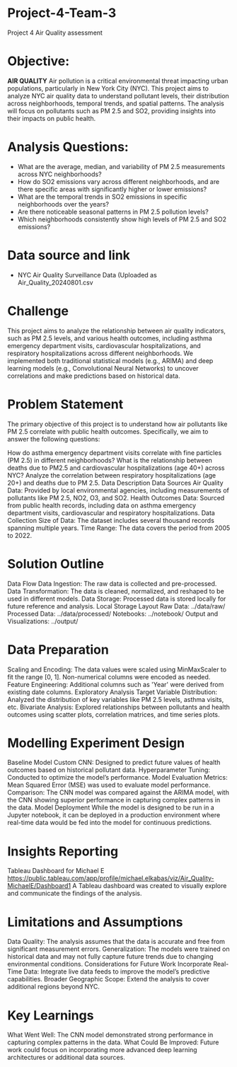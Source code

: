 # Project-4-Team-3
Project 4 Air Quality assessment 
# Objective:
**AIR QUALITY**
Air pollution is a critical environmental threat impacting urban populations, particularly in New York City (NYC). This project aims to analyze NYC air quality data to understand pollutant levels, their distribution across neighborhoods, temporal trends, and spatial patterns. The analysis will focus on pollutants such as PM 2.5 and SO2, providing insights into their impacts on public health.
# Analysis Questions:
- What are the average, median, and variability of PM 2.5 measurements across NYC neighborhoods?
- How do SO2 emissions vary across different neighborhoods, and are there specific areas with significantly higher or lower emissions?
- What are the temporal trends in SO2 emissions in specific neighborhoods over the years?
- Are there noticeable seasonal patterns in PM 2.5 pollution levels?
- Which neighborhoods consistently show high levels of PM 2.5 and SO2 emissions?
# Data source and link
- NYC Air Quality Surveillance Data (Uploaded as Air_Quality_20240801.csv

# Challenge
This project aims to analyze the relationship between air quality indicators, such as PM 2.5 levels, and various health outcomes, including asthma emergency department visits, cardiovascular hospitalizations, and respiratory hospitalizations across different neighborhoods. We implemented both traditional statistical models (e.g., ARIMA) and deep learning models (e.g., Convolutional Neural Networks) to uncover correlations and make predictions based on historical data.

# Problem Statement
The primary objective of this project is to understand how air pollutants like PM 2.5 correlate with public health outcomes. Specifically, we aim to answer the following questions:

How do asthma emergency department visits correlate with fine particles (PM 2.5) in different neighborhoods?
What is the relationship between deaths due to PM2.5 and cardiovascular hospitalizations (age 40+) across NYC?
Analyze the correlation between respiratory hospitalizations (age 20+) and deaths due to PM 2.5.
Data Description
Data Sources
Air Quality Data: Provided by local environmental agencies, including measurements of pollutants like PM 2.5, NO2, O3, and SO2.
Health Outcomes Data: Sourced from public health records, including data on asthma emergency department visits, cardiovascular and respiratory hospitalizations.
Data Collection
Size of Data: The dataset includes several thousand records spanning multiple years.
Time Range: The data covers the period from 2005 to 2022.

# Solution Outline
Data Flow
Data Ingestion: The raw data is collected and pre-processed.
Data Transformation: The data is cleaned, normalized, and reshaped to be used in different models.
Data Storage: Processed data is stored locally for future reference and analysis.
Local Storage Layout
Raw Data: ../data/raw/
Processed Data: ../data/processed/
Notebooks: ../notebook/
Output and Visualizations: ../output/

# Data Preparation
Scaling and Encoding: The data values were scaled using MinMaxScaler to fit the range [0, 1]. Non-numerical columns were encoded as needed.
Feature Engineering: Additional columns such as 'Year' were derived from existing date columns.
Exploratory Analysis
Target Variable Distribution: Analyzed the distribution of key variables like PM 2.5 levels, asthma visits, etc.
Bivariate Analysis: Explored relationships between pollutants and health outcomes using scatter plots, correlation matrices, and time series plots.

# Modelling Experiment Design
Baseline Model
Custom CNN: Designed to predict future values of health outcomes based on historical pollutant data.
Hyperparameter Tuning: Conducted to optimize the model’s performance.
Model Evaluation
Metrics: Mean Squared Error (MSE) was used to evaluate model performance.
Comparison: The CNN model was compared against the ARIMA model, with the CNN showing superior performance in capturing complex patterns in the data.
Model Deployment
While the model is designed to be run in a Jupyter notebook, it can be deployed in a production environment where real-time data would be fed into the model for continuous predictions.

# Insights Reporting
Tableau Dashboard for Michael E https://public.tableau.com/app/profile/michael.elkabas/viz/Air_Quality-MichaelE/Dashboard1
A Tableau dashboard was created to visually explore and communicate the findings of the analysis.

# Limitations and Assumptions
Data Quality: The analysis assumes that the data is accurate and free from significant measurement errors.
Generalization: The models were trained on historical data and may not fully capture future trends due to changing environmental conditions.
Considerations for Future Work
Incorporate Real-Time Data: Integrate live data feeds to improve the model’s predictive capabilities.
Broader Geographic Scope: Extend the analysis to cover additional regions beyond NYC.

# Key Learnings
What Went Well: The CNN model demonstrated strong performance in capturing complex patterns in the data.
What Could Be Improved: Future work could focus on incorporating more advanced deep learning architectures or additional data sources.



